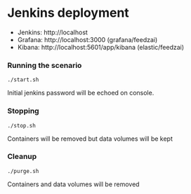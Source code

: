 # Jenkins deployment

  - Jenkins: http://localhost
  - Grafana: http://localhost:3000 (grafana/feedzai)
  - Kibana: http://localhost:5601/app/kibana (elastic/feedzai)

### Running the scenario
```
./start.sh
```
Initial jenkins password will be echoed on console.

### Stopping
```
./stop.sh
```
Containers will be removed but data volumes will be kept

### Cleanup
```
./purge.sh
```
Containers and data volumes will be removed
